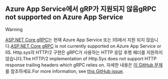 ## <a name="grpc-not-supported-on-azure-app-service"></a><span data-ttu-id="12aea-101">Azure App Service에서 gRP가 지원되지 않음</span><span class="sxs-lookup"><span data-stu-id="12aea-101">gRPC not supported on Azure App Service</span></span>

> [!WARNING]
> <span data-ttu-id="12aea-102">[ASP.NET Core gRPC](xref:grpc/index)는 현재 Azure App Service 또는 IIS에서 지원 되지 않습니다.</span><span class="sxs-lookup"><span data-stu-id="12aea-102">[ASP.NET Core gRPC](xref:grpc/index) is not currently supported on Azure App Service or IIS.</span></span> <span data-ttu-id="12aea-103">Http.sys의 HTTP/2 구현은 gRPC가 사용하는 HTTP 응답 후행 헤더를 지원하지 않습니다.</span><span class="sxs-lookup"><span data-stu-id="12aea-103">The HTTP/2 implementation of Http.Sys does not support HTTP response trailing headers which gRPC relies on.</span></span> <span data-ttu-id="12aea-104">자세한 내용은 [이 GitHub 문제](https://github.com/aspnet/AspNetCore/issues/9020)를 참조하세요.</span><span class="sxs-lookup"><span data-stu-id="12aea-104">For more information, see [this GitHub issue](https://github.com/aspnet/AspNetCore/issues/9020).</span></span>

